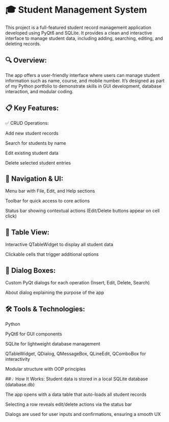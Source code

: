 # 🎓 Student Management System
This project is a full-featured student record management application developed using PyQt6 and SQLite. It provides a clean and interactive interface to manage student data, including adding, searching, editing, and deleting records.

## 🔍 Overview:
The app offers a user-friendly interface where users can manage student information such as name, course, and mobile number. It’s designed as part of my Python portfolio to demonstrate skills in GUI development, database interaction, and modular coding.

## 📋 Key Features:
✅ CRUD Operations:

Add new student records

Search for students by name

Edit existing student data

Delete selected student entries

## 🧭 Navigation & UI:

Menu bar with File, Edit, and Help sections

Toolbar for quick access to core actions

Status bar showing contextual actions (Edit/Delete buttons appear on cell click)

## 📐 Table View:

Interactive QTableWidget to display all student data

Clickable cells that trigger additional options

## 🧠 Dialog Boxes:

Custom PyQt dialogs for each operation (Insert, Edit, Delete, Search)

About dialog explaining the purpose of the app

## 🛠️ Tools & Technologies:
Python

PyQt6 for GUI components

SQLite for lightweight database management

QTableWidget, QDialog, QMessageBox, QLineEdit, QComboBox for interactivity

Modular structure with OOP principles

##💡 How It Works:
Student data is stored in a local SQLite database (database.db)

The app opens with a data table that auto-loads all student records

Selecting a row reveals edit/delete actions via the status bar

Dialogs are used for user inputs and confirmations, ensuring a smooth UX

